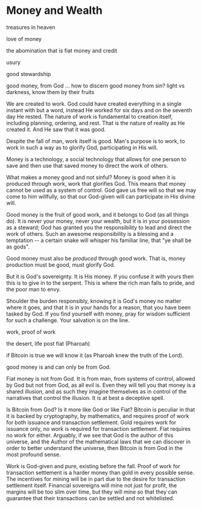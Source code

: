 # Money and Wealth

treasures in heaven

love of money

the abomination that is fiat money and credit

usury

good stewardship

good money, from God ... how to discern good money from sin? light vs darkness, know them by their fruits 

We are created to work. God could have created everything in a single instant with but a word, instead He worked for six days and on the seventh day He rested. The nature of work is fundamental to creation itself, including planning, ordering, and rest. That is the nature of reality as He created it. And He saw that it was good.

Despite the fall of man, work itself is good. Man's purpose is to work, to work in such a way as to glorify God, participating in His will.

Money is a technology, a social technology that allows for one person to save and then use that saved money to direct the work of others. 

What makes a money good and not sinful? Money is good when it is produced through work, work that glorifies God. This means that money cannot be used as a system of control. God gave us free will so that we may come to him willfully, so that our God-given will can participate in His divine will.

Good money is the fruit of good work, and it belongs to God (as all things do). It is never your money, never your wealth, but it is in your possession as a steward; God has granted you the responsibility to lead and direct the work of others. Such an awesome responsibility is a blessing and a temptation -- a certain snake will whisper his familiar line, that "ye shall be as gods".

Good money must also be *produced* through good work. That is, money production must be good, must glorify God.

But it is God's sovereignty. It is His money. If you confuse it with yours then this is to give in to the serpent. This is where the rich man falls to pride, and the poor man to envy.

Shoulder the burden responsibly, knowing it is God's money no matter where it goes, and that it is in your hands for a reason, that you have been tasked by God. If you find yourself with money, pray for wisdom sufficient for such a challenge. Your salvation is on the line.


work, proof of work 

the desert, life post fiat (Pharoah)

if Bitcoin is true we will know it (as Pharoah knew the truth of the Lord).

good money is and can only be from God.

Fiat money is not from God. It is from man, from systems of control, allowed by God but not from God, as all evil is. Even they will tell you that money is a shared illusion, and as such they imagine themselves as in control of the narratives that control the illusion. It is at best a deceptive spell.

Is Bitcoin from God? Is it more like God or like Fiat? Bitcoin is peculiar in that it is backed by cryptography, by mathematics, and requires proof of work for both issuance and transaction settlement. Gold requires work for issuance only, no work is required for transaction settlement. Fiat requires no work for either. Arguably, if we see that God is the author of this universe, and the Author of the mathematical laws that we can discover in order to better understand the universe, then Bitcoin is from God in the most profound sense.

Work is God-given and pure, existing before the fall. Proof of work for transaction settlement is a harder money than gold in every possible sense. The incentives for mining will be in part due to the desire for transaction settlement itself. Financial sovereigns will mine not just for profit, the margins will be too slim over time, but they will mine so that they can guarantee that their transactions can be settled and not whitelisted.
























